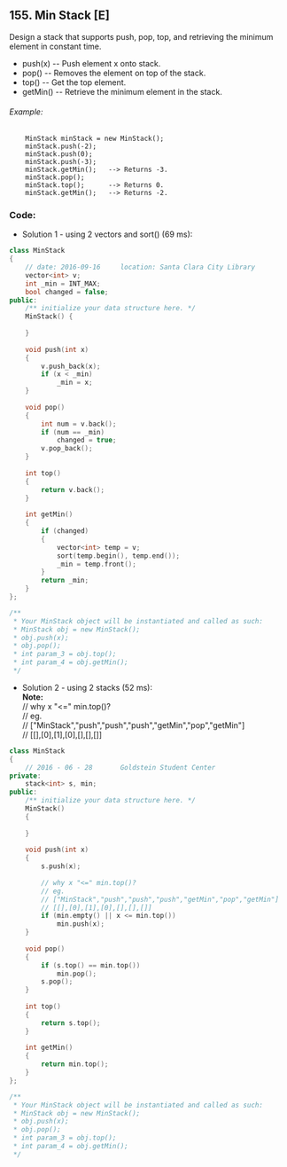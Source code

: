 ## 155. Min Stack [E]
Design a stack that supports push, pop, top, and retrieving the minimum element in constant time.

- push(x) -- Push element x onto stack.
- pop() -- Removes the element on top of the stack.
- top() -- Get the top element.
- getMin() -- Retrieve the minimum element in the stack.  

###### Example:
```
    MinStack minStack = new MinStack();
    minStack.push(-2);
    minStack.push(0);
    minStack.push(-3);
    minStack.getMin();   --> Returns -3.
    minStack.pop();
    minStack.top();      --> Returns 0.
    minStack.getMin();   --> Returns -2.
```

### Code:
- Solution 1 - using 2 vectors and sort() (69 ms):
```c++
class MinStack 
{
    // date: 2016-09-16     location: Santa Clara City Library
    vector<int> v;
    int _min = INT_MAX;
    bool changed = false;
public:
    /** initialize your data structure here. */
    MinStack() {
        
    }
    
    void push(int x) 
    {
        v.push_back(x);
        if (x < _min)
            _min = x;
    }
    
    void pop() 
    {
        int num = v.back();
        if (num == _min)
            changed = true;
        v.pop_back();
    }
    
    int top() 
    {
        return v.back();
    }
    
    int getMin() 
    {
        if (changed)
        {
            vector<int> temp = v;
            sort(temp.begin(), temp.end());
            _min = temp.front();
        }
        return _min;
    }
};

/**
 * Your MinStack object will be instantiated and called as such:
 * MinStack obj = new MinStack();
 * obj.push(x);
 * obj.pop();
 * int param_3 = obj.top();
 * int param_4 = obj.getMin();
 */
 ```

- Solution 2 - using 2 stacks (52 ms):   
**Note:**   
        // why x "<=" min.top()?   
        // eg.   
        // ["MinStack","push","push","push","getMin","pop","getMin"]   
        // [[],[0],[1],[0],[],[],[]]   
        
```c++
class MinStack 
{
    // 2016 - 06 - 28       Goldstein Student Center
private:
    stack<int> s, min;
public:
    /** initialize your data structure here. */
    MinStack() 
    {
        
    }
    
    void push(int x) 
    {
        s.push(x);
        
        // why x "<=" min.top()?
        // eg.
        // ["MinStack","push","push","push","getMin","pop","getMin"]
        // [[],[0],[1],[0],[],[],[]]
        if (min.empty() || x <= min.top())  
            min.push(x);
    }
    
    void pop()
    {
        if (s.top() == min.top())
            min.pop();
        s.pop();
    }
    
    int top()
    {
        return s.top();
    }
    
    int getMin()
    {
        return min.top();
    }
};

/**
 * Your MinStack object will be instantiated and called as such:
 * MinStack obj = new MinStack();
 * obj.push(x);
 * obj.pop();
 * int param_3 = obj.top();
 * int param_4 = obj.getMin();
 */
```
